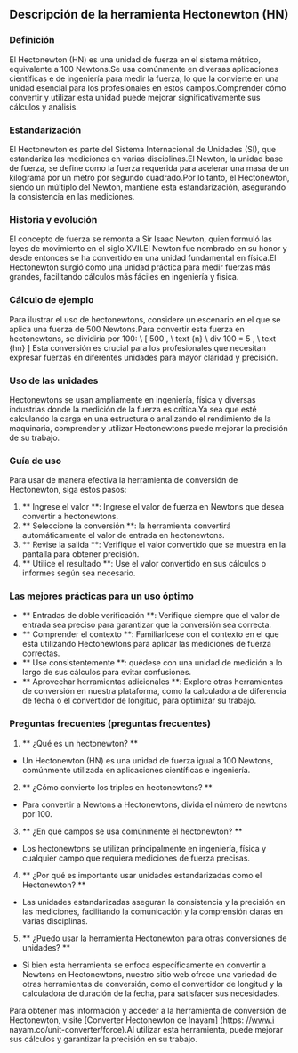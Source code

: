 ## Descripción de la herramienta Hectonewton (HN)

### Definición
El Hectonewton (HN) es una unidad de fuerza en el sistema métrico, equivalente a 100 Newtons.Se usa comúnmente en diversas aplicaciones científicas e de ingeniería para medir la fuerza, lo que la convierte en una unidad esencial para los profesionales en estos campos.Comprender cómo convertir y utilizar esta unidad puede mejorar significativamente sus cálculos y análisis.

### Estandarización
El Hectonewton es parte del Sistema Internacional de Unidades (SI), que estandariza las mediciones en varias disciplinas.El Newton, la unidad base de fuerza, se define como la fuerza requerida para acelerar una masa de un kilograma por un metro por segundo cuadrado.Por lo tanto, el Hectonewton, siendo un múltiplo del Newton, mantiene esta estandarización, asegurando la consistencia en las mediciones.

### Historia y evolución
El concepto de fuerza se remonta a Sir Isaac Newton, quien formuló las leyes de movimiento en el siglo XVII.El Newton fue nombrado en su honor y desde entonces se ha convertido en una unidad fundamental en física.El Hectonewton surgió como una unidad práctica para medir fuerzas más grandes, facilitando cálculos más fáciles en ingeniería y física.

### Cálculo de ejemplo
Para ilustrar el uso de hectonewtons, considere un escenario en el que se aplica una fuerza de 500 Newtons.Para convertir esta fuerza en hectonewtons, se dividiría por 100:
\ [
500 \, \ text {n} \ div 100 = 5 \, \ text {hn}
\]
Esta conversión es crucial para los profesionales que necesitan expresar fuerzas en diferentes unidades para mayor claridad y precisión.

### Uso de las unidades
Hectonewtons se usan ampliamente en ingeniería, física y diversas industrias donde la medición de la fuerza es crítica.Ya sea que esté calculando la carga en una estructura o analizando el rendimiento de la maquinaria, comprender y utilizar Hectonewtons puede mejorar la precisión de su trabajo.

### Guía de uso
Para usar de manera efectiva la herramienta de conversión de Hectonewton, siga estos pasos:
1. ** Ingrese el valor **: Ingrese el valor de fuerza en Newtons que desea convertir a hectonewtons.
2. ** Seleccione la conversión **: la herramienta convertirá automáticamente el valor de entrada en hectonewtons.
3. ** Revise la salida **: Verifique el valor convertido que se muestra en la pantalla para obtener precisión.
4. ** Utilice el resultado **: Use el valor convertido en sus cálculos o informes según sea necesario.

### Las mejores prácticas para un uso óptimo
- ** Entradas de doble verificación **: Verifique siempre que el valor de entrada sea preciso para garantizar que la conversión sea correcta.
- ** Comprender el contexto **: Familiarícese con el contexto en el que está utilizando Hectonewtons para aplicar las mediciones de fuerza correctas.
- ** Use consistentemente **: quédese con una unidad de medición a lo largo de sus cálculos para evitar confusiones.
- ** Aprovechar herramientas adicionales **: Explore otras herramientas de conversión en nuestra plataforma, como la calculadora de diferencia de fecha o el convertidor de longitud, para optimizar su trabajo.

### Preguntas frecuentes (preguntas frecuentes)

1. ** ¿Qué es un hectonewton? **
- Un Hectonewton (HN) es una unidad de fuerza igual a 100 Newtons, comúnmente utilizada en aplicaciones científicas e ingeniería.

2. ** ¿Cómo convierto los triples en hectonewtons? **
- Para convertir a Newtons a Hectonewtons, divida el número de newtons por 100.

3. ** ¿En qué campos se usa comúnmente el hectonewton? **
- Los hectonewtons se utilizan principalmente en ingeniería, física y cualquier campo que requiera mediciones de fuerza precisas.

4. ** ¿Por qué es importante usar unidades estandarizadas como el Hectonewton? **
- Las unidades estandarizadas aseguran la consistencia y la precisión en las mediciones, facilitando la comunicación y la comprensión claras en varias disciplinas.

5. ** ¿Puedo usar la herramienta Hectonewton para otras conversiones de unidades? **
- Si bien esta herramienta se enfoca específicamente en convertir a Newtons en Hectonewtons, nuestro sitio web ofrece una variedad de otras herramientas de conversión, como el convertidor de longitud y la calculadora de duración de la fecha, para satisfacer sus necesidades.

Para obtener más información y acceder a la herramienta de conversión de Hectonewton, visite [Converter Hectonewton de Inayam] (https: //www.i nayam.co/unit-converter/force).Al utilizar esta herramienta, puede mejorar sus cálculos y garantizar la precisión en su trabajo.